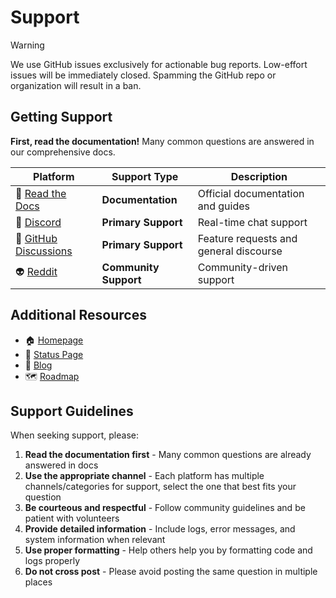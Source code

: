 # Support

> [!WARNING]
> We use GitHub issues exclusively for actionable bug reports. Low-effort issues will be immediately closed.
> Spamming the GitHub repo or organization will result in a ban.

## Getting Support

**First, read the documentation!** Many common questions are answered in our comprehensive docs.

| Platform                                                                   | Support Type          | Description                            |
|----------------------------------------------------------------------------|-----------------------|----------------------------------------|
| 📖 [Read the Docs](https://docs.lizardbyte.dev/latest/about/overview.html) | **Documentation**     | Official documentation and guides      |
| 💬 [Discord](https://discord.com/invite/d6MpcrbYQs)                        | **Primary Support**   | Real-time chat support                 |
| 🐙 [GitHub Discussions](https://github.com/orgs/LizardByte/discussions)    | **Primary Support**   | Feature requests and general discourse |
| 👽 [Reddit](https://www.reddit.com/r/LizardByte)                           | **Community Support** | Community-driven support               |

## Additional Resources

- 🏠 [Homepage](https://app.lizardbyte.dev/)
- 🔧 [Status Page](https://status.LizardByte.dev)
- 📝 [Blog](https://app.lizardbyte.dev/blog)
- 🗺️ [Roadmap](https://app.lizardbyte.dev/roadmap)

## Support Guidelines

When seeking support, please:

1. **Read the documentation first** - Many common questions are already answered in docs
2. **Use the appropriate channel** - Each platform has multiple channels/categories for support,
   select the one that best fits your question
3. **Be courteous and respectful** - Follow community guidelines and be patient with volunteers
4. **Provide detailed information** - Include logs, error messages, and system information when relevant
5. **Use proper formatting** - Help others help you by formatting code and logs properly
6. **Do not cross post** - Please avoid posting the same question in multiple places
